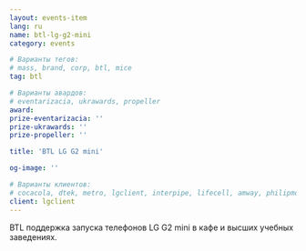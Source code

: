 ```yaml
---
layout: events-item
lang: ru
name: btl-lg-g2-mini
category: events

# Варианты тегов:
# mass, brand, corp, btl, mice
tag: btl

# Варианты авардов:
# eventarizacia, ukrawards, propeller
award: 
prize-eventarizacia: ''
prize-ukrawards: ''
prize-propeller: ''

title: 'BTL LG G2 mini'

og-image: ''

# Варианты клиентов:
# cocacola, dtek, metro, lgclient, interpipe, lifecell, amway, philipmorris, olymp, maristela, udp, top, zefir, unicef, wog, sebbank, niko, nemiroff, maxim, velykakyshenia, marieclaire, chervonenkoracing, burn, altis, mts, prime, seppala, lifeclient, pekingduck,
client: lgclient
---
```


BTL поддержка запуска телефонов LG G2 mini в кафе и высших учебных заведениях.
